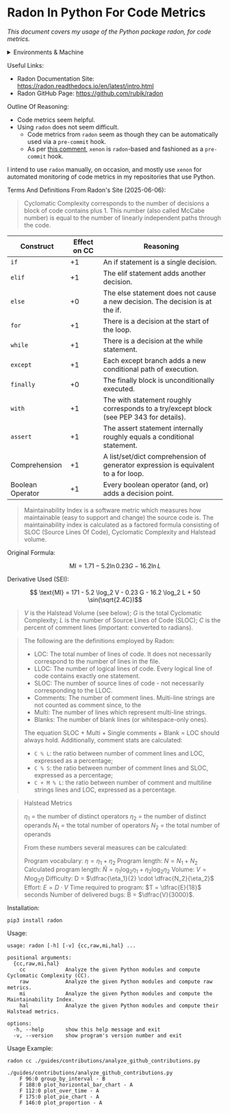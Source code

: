 # Radon In Python For Code Metrics

_This document covers my usage of the Python package radon, for code metrics._

<details markdown=1>

<summary> Environments & Machine </summary>

```
OS Version: ProductName: macOS
ProductVersion:	13.3.1
BuildVersion: 22E261
Kernel: arm64
Architecture: 22.4.0
CPU Brand: Apple M1
Python Version: Python 3.13.1
UV Version: uv 0.7.3 (3c413f74b 2025-05-07)
Ruby Version: ruby 3.2.3 (2024-01-18 revision 52bb2ac0a6) [arm64-darwin22]
Quarto Version: 1.6.40
Rscript Version: Rscript (R) version 4.4.2 (2024-10-31)
Git Version: git version 2.40.0
Current Date: 2025-06-06
```

</details>

Useful Links:

* Radon Documentation Site: <https://radon.readthedocs.io/en/latest/intro.html>
* Radon GitHub Page: <https://github.com/rubik/radon>

Outline Of Reasoning:

* Code metrics seem helpful.
* Using `radon` does not seem difficult.
  * Code metrics from `radon` seem as though they can be automatically used via a `pre-commit` hook.
  * As per [this comment](https://github.com/rubik/radon/issues/225#issuecomment-1236058304), `xenon` is `radon`-based and fashioned as a `pre-commit` hook.

I intend to use `radon` manually, on occasion, and mostly use `xenon` for automated monitoring of code metrics in my repositories that use Python.

Terms And Definitions From Radon's Site (2025-06-06):

> Cyclomatic Complexity corresponds to the number of decisions a block of code contains plus 1. This number (also called McCabe number) is equal to the number of linearly independent paths through the code.

| Construct | Effect on CC  | Reasoning
| --- | --- | --- |
| `if` | 	 +1 	| An if statement is a single decision.|
| `elif` 	| +1 	| The elif statement adds another decision.|
| `else` 	| +0 	| The else statement does not cause a new decision. The decision is at the if.|
| `for` 	| +1 	| There is a decision at the start of the loop.|
| `while` 	| +1 	| There is a decision at the while statement.
| `except` 	| +1 	| Each except branch adds a new conditional path of execution.|
| `finally` | 	+0 	| The finally block is unconditionally executed.|
| `with` 	| +1 	| The with statement roughly corresponds to a try/except block (see PEP 343 for details).|
| `assert` 	| +1 	| The assert statement internally roughly equals a conditional statement.|
| Comprehension 	| +1 | 	A list/set/dict comprehension of generator expression is equivalent to a for loop.|
| Boolean Operator | 	+1 | 	Every boolean operator (and, or) adds a decision point.|

> Maintainability Index is a software metric which measures how maintainable (easy to support and change) the source code is. The maintainability index is calculated as a factored formula consisting of SLOC (Source Lines Of Code), Cyclomatic Complexity and Halstead volume.

Original Formula:

$$ \text{MI} = 1.71 - 5.2 \ln 0.23 G - 16.2 \ln L$$

Derivative Used (SEI):

$$ \text{MI} = 171 - 5.2 \log_2 V  - 0.23 G - 16.2 \log_2 L + 50 \sin(\sqrt{2.4C})$$

> $V$ is the Halstead Volume (see below);
> $G$ is the total Cyclomatic Complexity;
> $L$ is the number of Source Lines of Code (SLOC);
> $C$ is the percent of comment lines (important: converted to radians).


> The following are the definitions employed by Radon:
>
> * LOC: The total number of lines of code. It does not necessarily correspond to the number of lines in the file.
> * LLOC: The number of logical lines of code. Every logical line of code contains exactly one statement.
> * SLOC: The number of source lines of code - not necessarily corresponding to the LLOC.
> * Comments: The number of comment lines. Multi-line strings are not counted as comment since, to the
> * Multi: The number of lines which represent multi-line strings.
> * Blanks: The number of blank lines (or whitespace-only ones).
>
> The equation SLOC + Multi + Single comments + Blank = LOC should always hold. Additionally, comment stats are calculated:
>
> * `C % L`: the ratio between number of comment lines and LOC, expressed as a percentage;
> * `C % S`: the ratio between number of comment lines and SLOC, expressed as a percentage;
> * `C + M % L`: the ratio between number of comment and multiline strings lines and LOC, expressed as a percentage.

> Halstead Metrics
>
> $\eta_1$ = the number of distinct operators
> $\eta_2$ = the number of distinct operands
> $N_1$ = the total number of operators
> $N_2$ = the total number of operands
>
> From these numbers several measures can be calculated:
>
> Program vocabulary: $\eta = \eta_1 + \eta_2$
> Program length: $N = N_1 + N_2$
> Calculated program length: $\widehat{N} = \eta_1 \log_2 \eta_1 + \eta_2 \log_2 \eta_2$
> Volume: $V = N \log_2 \eta$
> Difficulty: D = $\dfrac{\eta_1}{2} \cdot \dfrac{N_2}{\eta_2}$
> Effort: $E = D \cdot V$
> Time required to program: $T = \dfrac{E}{18}$ seconds
> Number of delivered bugs: B = $\dfrac{V}{3000}$.


Installation:

`pip3 install radon`


Usage:

```
usage: radon [-h] [-v] {cc,raw,mi,hal} ...

positional arguments:
  {cc,raw,mi,hal}
    cc             Analyze the given Python modules and compute Cyclomatic Complexity (CC).
    raw            Analyze the given Python modules and compute raw metrics.
    mi             Analyze the given Python modules and compute the Maintainability Index.
    hal            Analyze the given Python modules and compute their Halstead metrics.

options:
  -h, --help       show this help message and exit
  -v, --version    show program's version number and exit
```

Usage Example:

```
radon cc ./guides/contributions/analyze_github_contributions.py
```

```
./guides/contributions/analyze_github_contributions.py
    F 96:0 group_by_interval - B
    F 188:0 plot_horizontal_bar_chart - A
    F 112:0 plot_over_time - A
    F 175:0 plot_pie_chart - A
    F 146:0 plot_proportion - A
```
